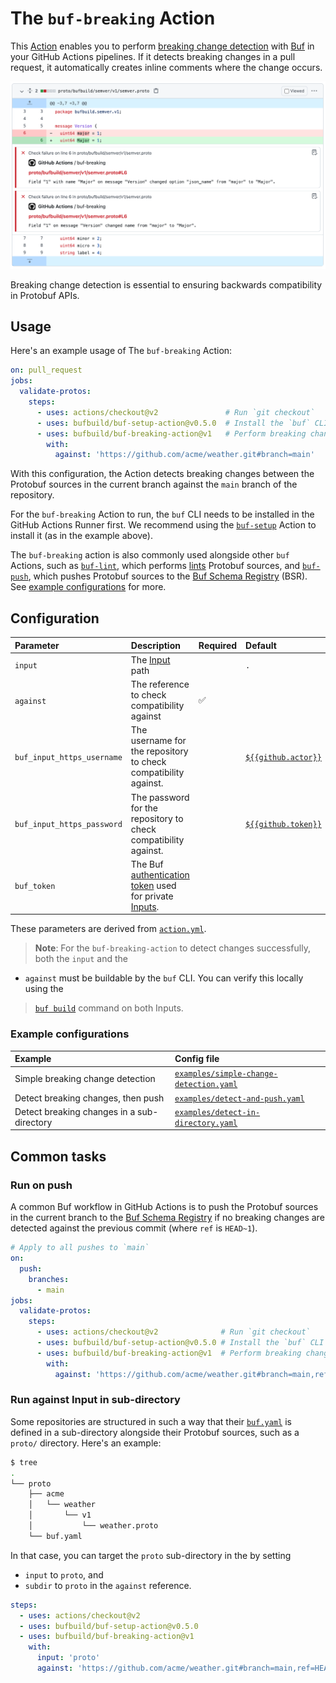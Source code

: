 # The `buf-breaking` Action

This [Action][actions] enables you to perform [breaking change detection][breaking] with
[Buf] in your GitHub Actions pipelines. If it detects breaking changes in a pull request, it
automatically creates inline comments where the change occurs.

![image](./static/img/breaking.png)

Breaking change detection is essential to ensuring backwards compatibility in Protobuf APIs.

## Usage

Here's an example usage of The `buf-breaking` Action:

```yaml
on: pull_request
jobs:
  validate-protos:
    steps:
      - uses: actions/checkout@v2               # Run `git checkout`
      - uses: bufbuild/buf-setup-action@v0.5.0  # Install the `buf` CLI
      - uses: bufbuild/buf-breaking-action@v1   # Perform breaking change detection against `main`
        with:
          against: 'https://github.com/acme/weather.git#branch=main'
```

With this configuration, the Action detects breaking changes between the Protobuf sources in the
current branch against the `main` branch of the repository.

For the `buf-breaking` Action to run, the `buf` CLI needs to be installed in the GitHub Actions
Runner first. We recommend using the [`buf-setup`][buf-setup] Action to install it (as in the
example above).

The `buf-breaking` action is also commonly used alongside other `buf` Actions, such as
[`buf-lint`][buf-lint], which performs [lints][lint] Protobuf sources, and [`buf-push`][buf-push],
which pushes Protobuf sources to the  [Buf Schema Registry][bsr] (BSR). See [example
configurations](#example-configurations) for more.

## Configuration

Parameter | Description | Required | Default
:---------|:------------|:---------|:-------
`input` | The [Input] path | | `.`
`against` | The reference to check compatibility against | ✅ |
`buf_input_https_username` | The username for the repository to check compatibility against. | | [`${{github.actor}}`][context]
`buf_input_https_password` | The password for the repository to check compatibility against. | | [`${{github.token}}`][context]
`buf_token` | The Buf [authentication token][token] used for private [Inputs][input]. | |

These parameters are derived from [`action.yml`](./action.yml).

> **Note**: For the `buf-breaking-action` to detect changes successfully, both the `input` and the
* `against` must be buildable by the `buf` CLI. You can verify this locally using the
> [`buf build`][buf-build] command on both Inputs.

### Example configurations

Example | Config file
:-------|:-----------
Simple breaking change detection | [`examples/simple-change-detection.yaml`](./examples/simple-change-detection.yaml)
Detect breaking changes, then push | [`examples/detect-and-push.yaml`](./examples/detect-and-push.yaml)
Detect breaking changes in a sub-directory | [`examples/detect-in-directory.yaml`](./examples/detect-in-directory.yaml)

## Common tasks

### Run on push

A common Buf workflow in GitHub Actions is to push the Protobuf sources in the current branch to the
[Buf Schema Registry][bsr] if no breaking changes are detected against the previous commit (where
`ref` is `HEAD~1`).

```yaml
# Apply to all pushes to `main`
on:
  push:
    branches:
      - main
jobs:
  validate-protos:
    steps:
      - uses: actions/checkout@v2              # Run `git checkout`
      - uses: bufbuild/buf-setup-action@v0.5.0 # Install the `buf` CLI
      - uses: bufbuild/buf-breaking-action@v1  # Perform breaking change detection against the last commit
        with:
          against: 'https://github.com/acme/weather.git#branch=main,ref=HEAD~1'
```

### Run against Input in sub-directory

Some repositories are structured in such a way that their [`buf.yaml`][buf-yaml] is defined in a
sub-directory alongside their Protobuf sources, such as a `proto/` directory. Here's an example:

```sh
$ tree
.
└── proto
    ├── acme
    │   └── weather
    │       └── v1
    │           └── weather.proto
    └── buf.yaml
```

In that case, you can target the `proto` sub-directory in the by setting

* `input` to `proto`, and
* `subdir` to `proto` in the `against` reference.

```yaml
steps:
  - uses: actions/checkout@v2
  - uses: bufbuild/buf-setup-action@v0.5.0
  - uses: bufbuild/buf-breaking-action@v1
    with:
      input: 'proto'
      against: 'https://github.com/acme/weather.git#branch=main,ref=HEAD~1,subdir=proto'
```

[actions]: https://docs.github.com/actions
[breaking]: https:/docs.buf.build/breaking
[bsr]: https://docs.buf.build/bsr
[buf]: https://buf.build
[buf-build]: https://docs.buf.build/build/usage
[buf-lint]: https://github.com/marketplace/actions/buf-lint
[buf-push]: https://github.com/marketplace/actions/buf-push
[buf-setup]: https://github.com/marketplace/actions/buf-setup
[buf-yaml]: https://docs.buf.build/configuration/v1/buf-yaml
[context]: https://docs.github.com/en/actions/learn-github-actions/contexts#github-context
[input]: https://docs.buf.build/reference/inputs
[lint]: https://docs.buf.build/lint/usage
[token]: https://docs.buf.build/bsr/authentication#create-an-api-token
